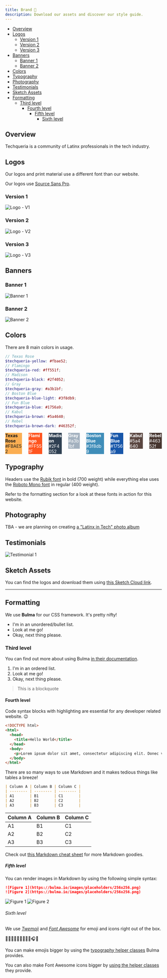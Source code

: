 ```yaml
---
title: Brand 🎨
description: Download our assets and discover our style guide.
---
```


<!-- TOC -->

- [Overview](#overview)
- [Logos](#logos)
  - [Version 1](#version-1)
  - [Version 2](#version-2)
  - [Version 3](#version-3)
- [Banners](#banners)
  - [Banner 1](#banner-1)
  - [Banner 2](#banner-2)
- [Colors](#colors)
- [Typography](#typography)
- [Photography](#photography)
- [Testimonials](#testimonials)
- [Sketch Assets](#sketch-assets)
- [Formatting](#formatting)
  - [Third level](#third-level)
    - [Fourth level](#fourth-level)
      - [Fifth level](#fifth-level)
        - [Sixth level](#sixth-level)

<!-- /TOC -->

## Overview

Techqueria is a community of Latinx professionals in the tech industry.

## Logos

Our logos and print material use a different font than our website.

Our logos use [Source Sans Pro](https://fonts.google.com/specimen/Source+Sans+Pro).

### Version 1

![Logo - V1](https://i.imgur.com/ATxChJD.png)

### Version 2

![Logo - V2](https://i.imgur.com/mS3GR9l.png)

### Version 3

![Logo - V3](https://i.imgur.com/mLO2a2t.png)

## Banners

### Banner 1

![Banner 1](https://i.imgur.com/A43r74s.png)

### Banner 2

![Banner 2](https://i.imgur.com/qulc21w.png)

## Colors

There are 8 main colors in usage.

```scss
// Texas Rose
$techqueria-yellow: #fbae52;
// Flamingo
$techqueria-red: #ff551f;
// Madison
$techqueria-black: #2f4052;
// Gray
$techqueria-gray: #a3b1bf;
// Boston Blue
$techqueria-blue-light: #3f8db9;
// Fun Blue
$techqueria-blue: #1756a9;
// Kabul
$techqueria-brown: #5a4640;
// Rebel
$techqueria-brown-dark: #46352f;
```

<div class="columns is-multiline">
  <!-- Yellow -->
  <div class="column is-one-quarter">
    <div class="box" style="background-color:#FBAE52">
      <b>Texas Rose</b>
      <br>#FBAE52
    </div>
  </div>
  <!-- Red -->
  <div class="column is-one-quarter">
    <div class="box" style="background-color:#FF551F; color: white;">
      <b>Flamingo</b>
      <br>#FF551F
    </div>
  </div>
  <!-- Black -->
  <div class="column is-one-quarter">
    <div class="box" style="background-color:#2F4052; color: white;">
      <b>Madison</b>
      <br>#2F4052
    </div>
  </div>
  <!-- Gray -->
  <div class="column is-one-quarter">
    <div class="box" style="background-color:#a3b1bf; color: white;">
      <b>Gray</b>
      <br>#a3b1bf
    </div>
  </div>
  <!-- Blue Light -->
  <div class="column is-one-quarter">
    <div class="box" style="background-color:#3f8db9; color: white;">
      <b>Boston Blue</b>
      <br>#3f8db9
    </div>
  </div>
  <!-- Blue -->
  <div class="column is-one-quarter">
    <div class="box" style="background-color:#1756a9; color: white;">
      <b>Fun Blue</b>
      <br>#1756a9
    </div>
  </div>
  <!-- Brown -->
  <div class="column is-one-quarter">
    <div class="box" style="background-color:#5a4640; color: white;">
      <b>Kabul</b>
      <br>#5a4640
    </div>
  </div>
  <!-- Brown Dark -->
  <div class="column is-one-quarter">
    <div class="box" style="background-color:#46352f; color: white;">
      <b>Rebel</b>
      <br>#46352f
    </div>
  </div>
</div>

## Typography

Headers use the [Rubik font](https://fonts.google.com/specimen/Rubik) in bold (700 weight) while everything else uses the [Roboto Mono font](https://fonts.google.com/specimen/Roboto+Mono) in regular (400 weight).

Refer to the formatting section for a look at these fonts in action for this website.

## Photography

TBA - we are planning on creating [a "Latinx in Tech" photo album](https://github.com/techqueria/website/issues/6)

## Testimonials

![Testimonial 1](https://i.imgur.com/6NkbPaD.png)

## Sketch Assets

You can find the logos and download them using [this Sketch Cloud link](https://sketch.cloud/s/rQ2aE).

---

## Formatting

We use **Bulma** for our CSS framework. It's pretty nifty!

-   I'm in an unordered/bullet list.
-   Look at me go!
-   Okay, next thing please.

### Third level

You can find out more about using Bulma [in their documentation](https://bulma.io/documentation/).

1.  I'm in an ordered list.
2.  Look at me go!
3.  Okay, next thing please.

> This is a blockquote

#### Fourth level

Code syntax blocks with highlighting are essential for any developer related website. 😉️

```html
<!DOCTYPE html>
<html>
  <head>
    <title>Hello World</title>
  </head>
  <body>
    <p>Lorem ipsum dolor sit amet, consectetur adipiscing elit. Donec viverra nec nulla vitae mollis.</p>
  </body>
</html>
```

There are so many ways to use Markdown and it makes tedious things like tables a breeze!

```md
| Column A | Column B | Column C |
| -------- | -------- | -------- |
| A1       | B1       | C1       |
| A2       | B2       | C2       |
| A3       | B3       | C3       |
```

| Column A | Column B | Column C |
| -------- | -------- | -------- |
| A1       | B1       | C1       |
| A2       | B2       | C2       |
| A3       | B3       | C3       |

Check out [this Markdown cheat sheet](https://github.com/adam-p/markdown-here/wiki/Markdown-Cheatsheet) for more Markdown goodies.

##### Fifth level

You can render images in Markdown by using the following simple syntax:

```md
![Figure 1](https://bulma.io/images/placeholders/256x256.png)
![Figure 2](https://bulma.io/images/placeholders/256x256.png)
```

![Figure 1](https://bulma.io/images/placeholders/256x256.png)
![Figure 2](https://bulma.io/images/placeholders/256x256.png)

###### Sixth level

We use [*Twemoji*](https://github.com/twitter/twemoji) and [*Font Awesome*](https://fontawesome.com) for emoji and icons right out of the box.

<span class="is-size-1">🌮💃🏽️🎉🍾🎈🎶🍻🎈🎧🎊</span>

You can make emojis bigger by using the [typography helper classes](https://bulma.io/documentation/modifiers/typography-helpers/) Bulma provides.

<i class="fab fa-2x fa-twitter"></i>
<i class="fas fa-2x fa-air-freshener"></i>
<i class="fas fa-2x fa-apple-alt"></i>
<i class="far fa-2x fa-bell"></i>
<i class="fas fa-2x fa-atom"></i>
<i class="fas fa-2x fa-award"></i>
<i class="fab fa-2x fa-facebook"></i>

You can also make Font Awesome icons bigger by [using the helper classes](https://fontawesome.com/how-to-use/on-the-web/styling/sizing-icons) they provide.
